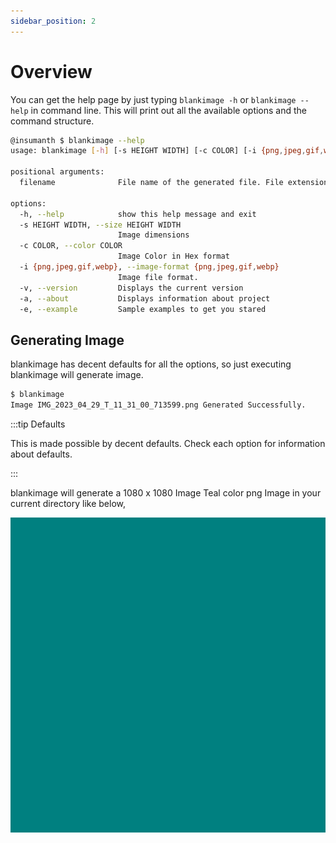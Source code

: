 ```yaml
---
sidebar_position: 2
---
```


# Overview

You can get the help page by just typing `blankimage -h` or `blankimage --help` in command line.
This will print out all the available options and the command structure.


```bash
@insumanth $ blankimage --help
usage: blankimage [-h] [-s HEIGHT WIDTH] [-c COLOR] [-i {png,jpeg,gif,webp}] [-v] [-a] [-e] [filename]

positional arguments:
  filename              File name of the generated file. File extension is used to infer the image file type.

options:
  -h, --help            show this help message and exit
  -s HEIGHT WIDTH, --size HEIGHT WIDTH
                        Image dimensions
  -c COLOR, --color COLOR
                        Image Color in Hex format
  -i {png,jpeg,gif,webp}, --image-format {png,jpeg,gif,webp}
                        Image file format.
  -v, --version         Displays the current version
  -a, --about           Displays information about project
  -e, --example         Sample examples to get you stared

```


## Generating Image

blankimage has decent defaults for all the options, so just executing blankimage will generate image.


```bash
$ blankimage
Image IMG_2023_04_29_T_11_31_00_713599.png Generated Successfully.
```

:::tip Defaults

This is made possible by decent defaults. Check each option for information about defaults.

:::

blankimage will generate a 1080 x 1080 Image Teal color png Image in your current directory like below,

![Default Image](./assets/IMG_2023_04_29_T_11_31_00_713599.png)


